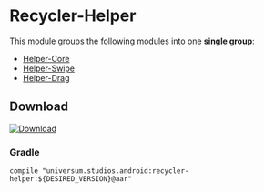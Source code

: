 Recycler-Helper
===============

This module groups the following modules into one **single group**:

- [Helper-Core](https://github.com/universum-studios/android_recycler/tree/master/library-helper-core)
- [Helper-Swipe](https://github.com/universum-studios/android_recycler/tree/master/library-helper-swipe)
- [Helper-Drag](https://github.com/universum-studios/android_recycler/tree/master/library-helper-drag)

## Download ##
[![Download](https://api.bintray.com/packages/universum-studios/android/universum.studios.android%3Arecycler/images/download.svg)](https://bintray.com/universum-studios/android/universum.studios.android%3Arecycler/_latestVersion)

### Gradle ###

    compile "universum.studios.android:recycler-helper:${DESIRED_VERSION}@aar"
